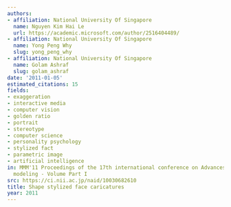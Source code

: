 ```yaml
---
authors:
- affiliation: National University Of Singapore
  name: Nguyen Kim Hai Le
  url: https://academic.microsoft.com/author/2516404489/
- affiliation: National University Of Singapore
  name: Yong Peng Why
  slug: yong_peng_why
- affiliation: National University Of Singapore
  name: Golam Ashraf
  slug: golam_ashraf
date: '2011-01-05'
estimated_citations: 15
fields:
- exaggeration
- interactive media
- computer vision
- golden ratio
- portrait
- stereotype
- computer science
- personality psychology
- stylized fact
- parametric image
- artificial intelligence
in: MMM'11 Proceedings of the 17th international conference on Advances in multimedia
  modeling - Volume Part I
src: https://ci.nii.ac.jp/naid/10030682610
title: Shape stylized face caricatures
year: 2011
---
```

